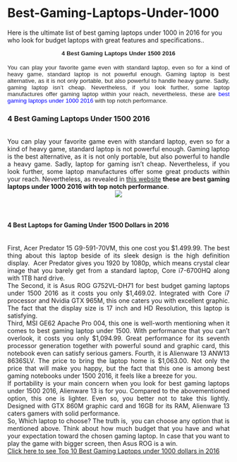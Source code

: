 # Best-Gaming-Laptops-Under-1000
Here is the ultimate list of best gaming laptops under 1000 in 2016 for you who look for budget laptops with great features and specifications..

<div>

</div>
<div align="center" style="margin: 0px; text-align: center;">
<b><span style="background: white; color: #222222; font-family: &quot;Arial&quot;,&quot;sans-serif&quot;; font-size: 10pt; margin: 0px;">4 Best Gaming Laptops Under 1500 2016</span></b></div>
<div>

</div>
<div style="margin: 0px; text-align: justify; text-justify: inter-ideograph;">
<br /></div>
<div>

</div>
<div style="margin: 0px; text-align: justify; text-justify: inter-ideograph;">
<span style="background: white; color: #222222; font-family: &quot;Arial&quot;,&quot;sans-serif&quot;; font-size: 10pt; margin: 0px;">You can play your favorite game even with standard laptop,
even so for a kind of heavy game, standard laptop is not powerful enough. Gaming
laptop is best alternative, as it is not only portable, but also powerful to
handle heavy game. Sadly, gaming laptop isn’t cheap. Nevertheless, if you look
further, some laptop manufactures offer gaming laptop within your reach,
nevertheless, these are </span><span style="background: white; color: blue; font-family: &quot;Arial&quot;,&quot;sans-serif&quot;; font-size: 10pt; margin: 0px;">best gaming laptops under 1000 2016</span><span style="background: white; color: #222222; font-family: &quot;Arial&quot;,&quot;sans-serif&quot;; font-size: 10pt; margin: 0px;"> with top notch performance. </span></div>
<h3 style="text-align: justify;">
4 Best Gaming Laptops Under 1500 2016</h3>
<div style="text-align: justify;">
<br /></div>
<div style="text-align: justify;">
You can play your favorite game even with standard laptop, even so for a kind of heavy game, standard laptop is not powerful enough. Gaming laptop is the best alternative, as it is not only portable, but also powerful to handle a heavy game. Sadly, laptop for gaming isn’t cheap. Nevertheless, if you look further, some laptop manufactures offer some great products within your reach. Nevertheless, as revealed in <a href="http://rajalaptop.com/gaming-laptops/">this website</a> <b>these are best gaming laptops under 1000 2016 with top notch performance</b>.<br />
<div class="separator" style="clear: both; text-align: center;">
<a href="http://4.bp.blogspot.com/-PLCMWUQKO3g/VrGNWXcBSNI/AAAAAAAAAAo/eSThCrIOdHE/s1600/ASUS%2BROG%2BGL752VW-DH74.jpg" imageanchor="1" style="margin-left: 1em; margin-right: 1em;"><img border="0" src="http://4.bp.blogspot.com/-PLCMWUQKO3g/VrGNWXcBSNI/AAAAAAAAAAo/eSThCrIOdHE/s1600/ASUS%2BROG%2BGL752VW-DH74.jpg" /></a></div>
<br /></div>
<div style="text-align: justify;">
<br /></div>
<h4 style="text-align: justify;">
4 Best Laptops for Gaming Under 1500 Dollars in 2016</h4>
<div style="text-align: justify;">
<br />
First, Acer Predator 15 G9-591-70VM, this one cost you $1.499.99. The best thing about this laptop beside of its sleek design is the high definition display.&nbsp; Acer Predator gives you 1920 by 1080p, which means crystal clear image that you barely get from a standard laptop, Core i7-6700HQ along with 1TB hard drive. </div>
<div style="text-align: justify;">
The Second, it is Asus ROG G752VL-DH71 for best budget gaming laptops under 1500 2016 as it costs you only $1,469.02. Integrated with Core i7 processor and Nvidia GTX 965M, this one caters you with excellent graphic. The fact that the display size is 17 inch and HD Resolution, this laptop is satisfying. </div>
<div style="text-align: justify;">
Third, MSI GE62 Apache Pro 004, this one is well-worth mentioning when it comes to best gaming laptop under 1500. With performance that you can’t overlook, it costs you only $1,094.99. Great performance for its seventh processor generation together with powerful sound and graphic card, this notebook even can satisfy serious gamers. Fourth, it is Alienware 13 ANW13 8636SLV. The price to bring the laptop home is $1,063.00. Not only the price that will make you happy, but the fact that this one is among best gaming notebooks under 1500 2016, it feels like a breeze for you.</div>
<div style="text-align: justify;">
If portability is your main concern when you look for best gaming laptops under 1500 2016, Alienware 13 is for you. Compared to the abovementioned option, this one is lighter. Even so, you better not to take this lightly. Designed with GTX 860M graphic card and 16GB for its RAM, Alienware 13 caters gamers with solid performance. </div>
<div style="text-align: justify;">
So, Which laptop to choose? The truth is,&nbsp; you can choose any option that is mentioned above. Think about how much budget that you have and what your expectation toward the chosen gaming laptop. In case that you want to play the game with bigger screen, then Asus ROG is a win.<br>
<a href="https://www.behance.net/gallery/44733747/Top-10-Best-Gaming-Laptops-Under-1000-Dollars">Click here to see Top 10 Best Gaming Laptops under 1000 dollars in 2016</a>
</div>

